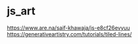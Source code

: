 # js_art
https://www.are.na/saif-khawaja/js-e8cf26evyuu
https://generativeartistry.com/tutorials/tiled-lines/

